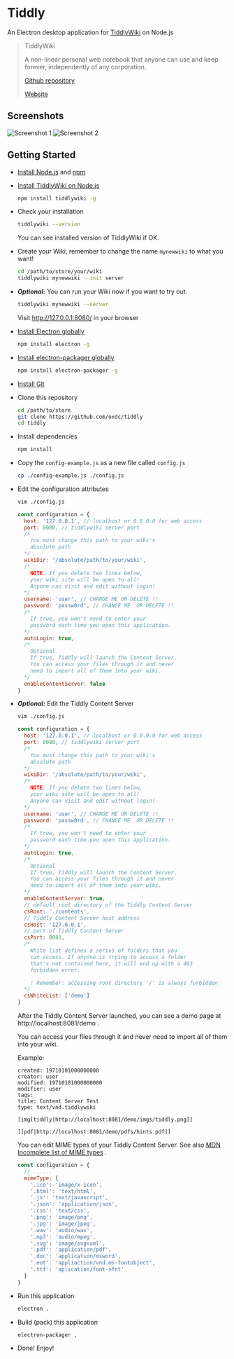 # Tiddly

An Electron desktop application for [TiddlyWiki](https://tiddlywiki.com/) on Node.js

> TiddlyWiki
>
> A non-linear personal web notebook that anyone can use and keep forever, independently of any corporation.
>
> [Github repository](https://github.com/Jermolene/TiddlyWiki5)
>
> [Website](https://tiddlywiki.com/)

## Screenshots

![Screenshot 1](doc/Screenshot1.png)
![Screenshot 2](doc/Screenshot2.png)

## Getting Started

+ [Install Node.js](https://nodejs.org/en/download/) and [npm](https://www.npmjs.com/get-npm)
+ [Install TiddlyWiki on Node.js](https://github.com/Jermolene/TiddlyWiki5#installing-tiddlywiki-on-nodejs)
  
  ```bash
  npm install tiddlywiki -g
  ```

+ Check your installation
  
  ```bash
  tiddlywiki --version
  ```
  You can see installed version of TiddlyWiki if OK.

+ Create your Wiki, remember to change the name `mynewwiki` to what you want!
  
  ```bash
  cd /path/to/store/your/wiki
  tiddlywiki mynewwiki --init server
  ```

+ ***Optional:*** You can run your Wiki now if you want to try out.
  
  ```bash
  tiddlywiki mynewwiki --server
  ```
  Visit http://127.0.0.1:8080/ in your browser
  
+ [Install Electron globally](https://electronjs.org/docs/tutorial/installation)
  
  ```bash
  npm install electron -g
  ```

+ [Install electron-packager globally](https://github.com/electron-userland/electron-packager#installation)
  
  ```bash
  npm install electron-packager -g
  ```
  
+ [Install Git](https://git-scm.com/downloads)
+ Clone this repository
  
  ```bash
  cd /path/to/store
  git clone https://github.com/oxdc/tiddly
  cd tiddly
  ```

+ Install dependencies
  
  ```bash
  npm install
  ```

+ Copy the `config-example.js` as a new file called `config.js`
  
  ```bash
  cp ./config-example.js ./config.js
  ```

+ Edit the configuration attributes
  
  ```bash
  vim ./config.js
  ```

  ```javascript
  const configuration = {
    host: '127.0.0.1', // localhost or 0.0.0.0 for web access
    port: 8080, // tiddlywiki server port
    /*
      You must change this path to your wiki's
      absolute path
    */
    wikiDir: '/absolute/path/to/your/wiki',
    /*
      NOTE: If you delete two lines below,
      your wiki site will be open to all!
      Anyone can visit and edit without login!
    */
    username: 'user', // CHANGE ME OR DELETE !!
    password: 'passw0rd', // CHANGE ME  OR DELETE !!
    /*
      If true, you won't need to enter your
      password each time you open this application.
    */
    autoLogin: true,
    /*
      Optional
      If true, Tiddly will launch the Content Server.
      You can access your files through it and never
      need to import all of them into your wiki.
    */
    enableContentServer: false
  }
  ```
+ ***Optional:*** Edit the Tiddly Content Server

  ```bash
  vim ./config.js
  ```

  ```javascript
  const configuration = {
    host: '127.0.0.1', // localhost or 0.0.0.0 for web access
    port: 8080, // tiddlywiki server port
    /*
      You must change this path to your wiki's
      absolute path
    */
    wikiDir: '/absolute/path/to/your/wiki',
    /*
      NOTE: If you delete two lines below,
      your wiki site will be open to all!
      Anyone can visit and edit without login!
    */
    username: 'user', // CHANGE ME OR DELETE !!
    password: 'passw0rd', // CHANGE ME  OR DELETE !!
    /*
      If true, you won't need to enter your
      password each time you open this application.
    */
    autoLogin: true,
    /*
      Optional
      If true, Tiddly will launch the Content Server.
      You can access your files through it and never
      need to import all of them into your wiki.
    */
    enableContentServer: true,
    // default root directory of the Tiddly Content Server
    csRoot: './contents',
    // Tiddly Content Server host address
    csHost: '127.0.0.1',
    // port of Tiddly Content Server
    csPort: 8081,
    /*
      White list defines a series of folders that you
      can access. If anyone is trying to access a folder
      that's not contained here, it will end up with a 403
      forbidden error.

      ! Remember: accessing root directory '/' is always forbidden
    */
    csWhiteList: ['demo']
  }
  ```
  
  After the Tiddly Content Server launched, you can see a demo page at http://localhost:8081/demo .

  You can access your files through it and never need to import all of them into your wiki.

  Example:

  ```tiddler
  created: 19710101000000000
  creator: user
  modified: 19710101000000000
  modifier: user
  tags: 
  title: Content Server Test
  type: text/vnd.tiddlywiki

  [img[tiddly|http://localhost:8081/demo/imgs/tiddly.png]]

  [[pdf|http://localhost:8081/demo/pdfs/hints.pdf]]
  ```

  You can edit MIME types of your Tiddly Content Server. See also [MDN Incomplete list of MIME types](https://developer.mozilla.org/en-US/docs/Web/HTTP/Basics_of_HTTP/MIME_types/Complete_list_of_MIME_types) .

  ```javascript
  const configuration = {
    // ......
    mimeType: {
      '.ico': 'image/x-icon',
      '.html': 'text/html',
      '.js': 'text/javascript',
      '.json': 'application/json',
      '.css': 'text/css',
      '.png': 'image/png',
      '.jpg': 'image/jpeg',
      '.wav': 'audio/wav',
      '.mp3': 'audio/mpeg',
      '.svg': 'image/svg+xml',
      '.pdf': 'application/pdf',
      '.doc': 'application/msword',
      '.eot': 'appliaction/vnd.ms-fontobject',
      '.ttf': 'aplication/font-sfnt'
    }
  }
  ```

+ Run this application
  
  ```bash
  electron .
  ```

+ Build (pack) this application
  
  ```bash
  electron-packager .
  ```

+ Done! Enjoy!
